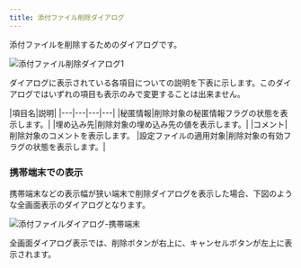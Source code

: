 ```yaml
---
title: 添付ファイル削除ダイアログ
---
```


添付ファイルを削除するためのダイアログです。

![添付ファイル削除ダイアログ1](../img/screen-331-01.png)

ダイアログに表示されている各項目についての説明を下表に示します。このダイアログではいずれの項目も表示のみで変更することは出来ません。

|項目名|説明|
|---|---|---|---|
|秘匿情報|削除対象の秘匿情報フラグの状態を表示します。|
|埋め込み先|削除対象の埋め込み先の値を表示します。|
|コメント|削除対象のコメントを表示します。
|設定ファイルの適用対象|削除対象の有効フラグの状態を表示します。|

### 携帯端末での表示

携帯端末などの表示幅が狭い端末で削除ダイアログを表示した場合、下図のような全画面表示のダイアログとなります。

![添付ファイルダイアログ-携帯端末](../img/screen-331-02.png)

全画面ダイアログ表示では、削除ボタンが右上に、キャンセルボタンが左上に表示されます。
